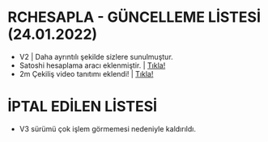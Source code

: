 # RCHESAPLA - GÜNCELLEME LİSTESİ (24.01.2022)

- V2 | Daha ayrıntılı şekilde sizlere sunulmuştur.
- Satoshi hesaplama aracı eklenmiştir. | [Tıkla!](https://fatihcelikofficialtr.github.io/rchesapla/satoshihesapla/)
- 2m Çekiliş video tanıtımı eklendi! | [Tıkla!](https://fatihcelikofficialtr.github.io/rchesapla/v2/2m/)


# İPTAL EDİLEN LİSTESİ

- V3 sürümü çok işlem görmemesi nedeniyle kaldırıldı.
